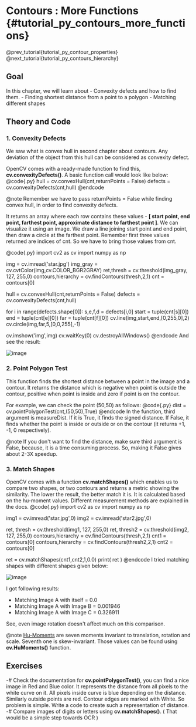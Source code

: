Contours : More Functions {#tutorial_py_contours_more_functions}
=========================

@prev_tutorial{tutorial_py_contour_properties}
@next_tutorial{tutorial_py_contours_hierarchy}


Goal
----

In this chapter, we will learn about
    -   Convexity defects and how to find them.
    -   Finding shortest distance from a point to a polygon
    -   Matching different shapes

Theory and Code
---------------

### 1. Convexity Defects

We saw what is convex hull in second chapter about contours. Any deviation of the object from this
hull can be considered as convexity defect.

OpenCV comes with a ready-made function to find this, **cv.convexityDefects()**. A basic function
call would look like below:
@code{.py}
hull = cv.convexHull(cnt,returnPoints = False)
defects = cv.convexityDefects(cnt,hull)
@endcode

@note Remember we have to pass returnPoints = False while finding convex hull, in order to find
convexity defects.

It returns an array where each row contains these values - **[ start point, end point, farthest
point, approximate distance to farthest point ]**. We can visualize it using an image. We draw a
line joining start point and end point, then draw a circle at the farthest point. Remember first
three values returned are indices of cnt. So we have to bring those values from cnt.

@code{.py}
import cv2 as cv
import numpy as np

img = cv.imread('star.jpg')
img_gray = cv.cvtColor(img,cv.COLOR_BGR2GRAY)
ret,thresh = cv.threshold(img_gray, 127, 255,0)
contours,hierarchy = cv.findContours(thresh,2,1)
cnt = contours[0]

hull = cv.convexHull(cnt,returnPoints = False)
defects = cv.convexityDefects(cnt,hull)

for i in range(defects.shape[0]):
    s,e,f,d = defects[i,0]
    start = tuple(cnt[s][0])
    end = tuple(cnt[e][0])
    far = tuple(cnt[f][0])
    cv.line(img,start,end,[0,255,0],2)
    cv.circle(img,far,5,[0,0,255],-1)

cv.imshow('img',img)
cv.waitKey(0)
cv.destroyAllWindows()
@endcode
And see the result:

![image](images/defects.jpg)

### 2. Point Polygon Test

This function finds the shortest distance between a point in the image and a contour. It returns the
distance which is negative when point is outside the contour, positive when point is inside and zero
if point is on the contour.

For example, we can check the point (50,50) as follows:
@code{.py}
dist = cv.pointPolygonTest(cnt,(50,50),True)
@endcode
In the function, third argument is measureDist. If it is True, it finds the signed distance. If
False, it finds whether the point is inside or outside or on the contour (it returns +1, -1, 0
respectively).

@note If you don't want to find the distance, make sure third argument is False, because, it is a
time consuming process. So, making it False gives about 2-3X speedup.

### 3. Match Shapes

OpenCV comes with a function **cv.matchShapes()** which enables us to compare two shapes, or two
contours and returns a metric showing the similarity. The lower the result, the better match it is.
It is calculated based on the hu-moment values. Different measurement methods are explained in the
docs.
@code{.py}
import cv2 as cv
import numpy as np

img1 = cv.imread('star.jpg',0)
img2 = cv.imread('star2.jpg',0)

ret, thresh = cv.threshold(img1, 127, 255,0)
ret, thresh2 = cv.threshold(img2, 127, 255,0)
contours,hierarchy = cv.findContours(thresh,2,1)
cnt1 = contours[0]
contours,hierarchy = cv.findContours(thresh2,2,1)
cnt2 = contours[0]

ret = cv.matchShapes(cnt1,cnt2,1,0.0)
print( ret )
@endcode
I tried matching shapes with different shapes given below:

![image](images/matchshapes.jpg)

I got following results:

-   Matching Image A with itself = 0.0
-   Matching Image A with Image B = 0.001946
-   Matching Image A with Image C = 0.326911

See, even image rotation doesn't affect much on this comparison.

@note [Hu-Moments](http://en.wikipedia.org/wiki/Image_moment#Rotation_invariant_moments) are seven
moments invariant to translation, rotation and scale. Seventh one is skew-invariant. Those values
can be found using **cv.HuMoments()** function.

Exercises
---------

-#  Check the documentation for **cv.pointPolygonTest()**, you can find a nice image in Red and
    Blue color. It represents the distance from all pixels to the white curve on it. All pixels
    inside curve is blue depending on the distance. Similarly outside points are red. Contour edges
    are marked with White. So problem is simple. Write a code to create such a representation of
    distance.
-#  Compare images of digits or letters using **cv.matchShapes()**. ( That would be a simple step
    towards OCR )
